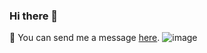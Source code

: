 ### Hi there 👋

💬 You can send me a message [here](https://t.me/alcstat).
![image]({https://img.shields.io/badge/LinkedIn-0077B5?style=for-the-badge&logo=linkedin&logoColor=white})
<!--
**alcstat/alcstat** is a ✨ _special_ ✨ repository because its `README.md` (this file) appears on your GitHub profile.

Here are some ideas to get you started:

- 🔭 I’m currently working on ...
- 🌱 I’m currently learning ...
- 👯 I’m looking to collaborate on ...
- 🤔 I’m looking for help with ...
- 💬 Ask me about ...
- 📫 How to reach me: ...
- 😄 Pronouns: ...
- ⚡ Fun fact: ...
-->
